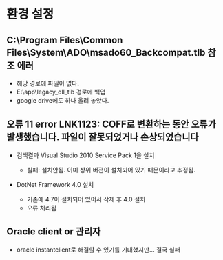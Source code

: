 # 환경 설정

## C:\Program Files\Common Files\System\ADO\msado60_Backcompat.tlb 참조 에러

- 해당 경로에 파일이 없다.
- E:\app\legacy_dll_tib 경로에 백업
- google drive에도 하나 올려 놓았다.

## 오류 11 error LNK1123: COFF로 변환하는 동안 오류가 발생했습니다. 파일이 잘못되었거나 손상되었습니다

- 검색결과 Visual Studio 2010 Service Pack 1을 설치
  - 실패: 설치안됨. 이미 상위 버전이 설치되어 있기 때문이라고 추정됨.

- DotNet Framework 4.0 설치
  - 기존에 4.7이 설치되어 있어서 삭제 후 4.0 설치
  - 오류 처리됨

## Oracle client or 관리자

- oracle instantclient로 해결할 수 있기를 기대했지만... 결국 실패
